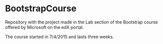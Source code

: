 # BootstrapCourse

Repository with the project made in the Lab section of the Bootstrap course offered by Microsoft on the edX portal.

The course started in 7/4/2015 and lasts three weeks.

